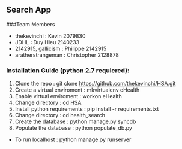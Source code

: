 ## Search App
###Team Members 
* thekevinchi         : Kevin       2079830
* JDHL                : Duy Hieu    2140233 
* 2142915, gallicism  : Philippe    2142915
* aratherstrangeman   : Christopher 2128878

### Installation Guide (python 2.7 requiered):
1. Clone the repo               : git clone https://github.com/thekevinchi/HSA.git
2. Create a virtual enviroment  : mkvirtualenv eHealth
3. Enable virtual enviroment    : workon eHealth
4. Change directory             : cd HSA
5. Install python requirements  : pip install -r requirements.txt
6. Change directory             : cd health_search
7. Create the database          : python manage.py syncdb
8. Populate the database        : python populate_db.py
*  To run localhost             : python manage.py runserver 